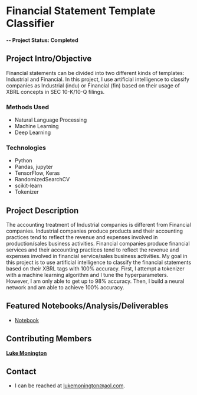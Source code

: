 # Financial Statement Template Classifier

#### -- Project Status: Completed

## Project Intro/Objective
Financial statements can be divided into two different kinds of templates: Industrial and Financial. In this project, I use artificial intelligence to classify companies as Industrial (indu) or Financial (fin) based on their usage of XBRL concepts in SEC 10-K/10-Q filings. 

### Methods Used
* Natural Language Processing
* Machine Learning
* Deep Learning


### Technologies
* Python
* Pandas, jupyter
* TensorFlow, Keras
* RandomizedSearchCV
* scikit-learn
* Tokenizer

## Project Description
The accounting treatment of Industrial companies is different from Financial companies. Industrial companies produce products and their accounting practices tend to reflect the revenue and expenses involved in production/sales business activities. Financial companies produce financial services and their accounting practices tend to reflect the revenue and expenses involved in financial service/sales business activities. My goal in this project is to use artificial intelligence to classify the financial statements based on their XBRL tags with 100% accuracy. First, I attempt a tokenizer with a machine learning algorithm and I tune the hyperparameters. However, I am only able to get up to 98% accuracy. Then, I build a neural network and am able to achieve 100% accuracy.


## Featured Notebooks/Analysis/Deliverables
* [Notebook](https://github.com/lukemonington/financial-statement-classifier/blob/main/main_ai.ipynb)


## Contributing Members

**[Luke Monington](https://github.com/lukemonington)**

## Contact
* I can be reached at lukemonington@aol.com.
